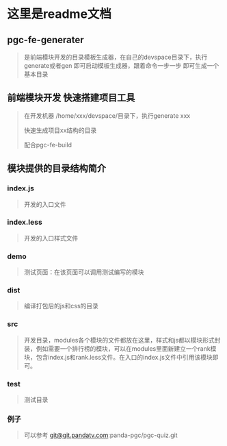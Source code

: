 # 这里是readme文档
## pgc-fe-generater
> 是前端模块开发的目录模板生成器，在自己的devspace目录下，执行generate或者gen 即可启动模板生成器，跟着命令一步一步
即可生成一个基本目录

## 前端模块开发 快速搭建项目工具
> 在开发机器 /home/xxx/devspace/目录下，执行generate xxx
>
> 快速生成项目xx结构的目录
>
> 配合pgc-fe-build

## 模块提供的目录结构简介
### index.js
> 开发的入口文件
### index.less
> 开发的入口样式文件
### demo 
> 测试页面：在该页面可以调用测试编写的模块
### dist
> 编译打包后的js和css的目录
### src
> 开发目录，modules各个模块的文件都放在这里，样式和js都以模块形式封装，例如需要一个排行榜的模块，可以在modules里面新建立一个rank模块，包含index.js和rank.less文件。在入口的index.js文件中引用该模块即可。
### test
> 测试目录

### 例子
> 可以参考
git@git.pandatv.com:panda-pgc/pgc-quiz.git